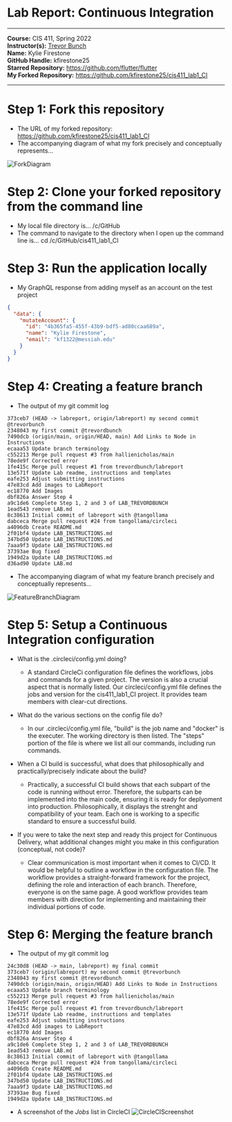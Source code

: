 # Lab Report: Continuous Integration
___
**Course:** CIS 411, Spring 2022  
**Instructor(s):** [Trevor Bunch](https://github.com/trevordbunch)  
**Name:** Kylie Firestone  
**GitHub Handle:** kfirestone25  
**Starred Repository:** https://github.com/flutter/flutter  
**My Forked Repository:** https://github.com/kfirestone25/cis411_lab1_CI 
___

# Step 1: Fork this repository
- The URL of my forked repository: https://github.com/kfirestone25/cis411_lab1_CI 
- The accompanying diagram of what my fork precisely and conceptually represents...
  
![ForkDiagram](https://docs.google.com/drawings/d/e/2PACX-1vQjfCOIqMcQTjSUloU09xKnwXVVaqSUv2_cJQwweYv58J2xI3eJEv7GW2Jlm24WlJLtimy2xMQUFKRL/pub?w=962&h=634)

# Step 2: Clone your forked repository from the command line  
- My local file directory is... /c/GitHub
- The command to navigate to the directory when I open up the command line is... cd /c/GitHub/cis411_lab1_CI

# Step 3: Run the application locally
- My GraphQL response from adding myself as an account on the test project
``` json
{
  "data": {
    "mutateAccount": {
      "id": "4b365fa5-455f-43b9-bdf5-ad80ccaa689a",
      "name": "Kylie Firestone",
      "email": "kf1322@messiah.edu"
    }
  }
}
```

# Step 4: Creating a feature branch
- The output of my git commit log
```
373ceb7 (HEAD -> labreport, origin/labreport) my second commit @trevorbunch
2348043 my first commit @trevordbunch
7490dcb (origin/main, origin/HEAD, main) Add Links to Node in Instructions
ecaaa53 Update branch terminology
c552213 Merge pull request #3 from hallienicholas/main
78ede9f Corrected error
1fe415c Merge pull request #1 from trevordbunch/labreport
13e571f Update Lab readme, instructions and templates
eafe253 Adjust submitting instructions
47e83cd Add images to LabReport
ec18770 Add Images
dbf826a Answer Step 4
a9c1de6 Complete Step 1, 2 and 3 of LAB_TREVORDBUNCH
1ead543 remove LAB.md
8c38613 Initial commit of labreport with @tangollama
dabceca Merge pull request #24 from tangollama/circleci
a4096db Create README.md
2f01bf4 Update LAB_INSTRUCTIONS.md
347bd50 Update LAB_INSTRUCTIONS.md
7aaa9f3 Update LAB_INSTRUCTIONS.md
37393ae Bug fixed
1949d2a Update LAB_INSTRUCTIONS.md
d36ad90 Update LAB.md
```
- The accompanying diagram of what my feature branch precisely and conceptually represents...

![FeatureBranchDiagram](https://docs.google.com/drawings/d/e/2PACX-1vSL97JQAMLUlNejXDhoUP0XDkepjnhPsfSJZl2ryzk_RSKXiVfvfciIPNWvBsxroD_868kL9HTlmMrR/pub?w=958&h=297)

# Step 5: Setup a Continuous Integration configuration
- What is the .circleci/config.yml doing?  
  - A standard CircleCi configuration file defines the workflows, jobs and commands for a given project. The version is also a crucial aspect that is normally listed. Our circleci/config.yml file defines the jobs and version for the cis411_lab1_CI project. It provides team members with clear-cut directions. 

- What do the various sections on the config file do?  
  - In our .circleci/config.yml file, "build" is the job name and "docker" is the executer. The working directory is then listed. The "steps" portion of the file is where we list all our commands, including run commands.  

- When a CI build is successful, what does that philosophically and practically/precisely indicate about the build?  
   - Practically, a successful CI build shows that each subpart of the code is running without error. Therefore, the subparts can be implemented into the main code, ensuring it is ready for deplyoment into production.  Philosophically, it displays the strenght and compatibility of your team. Each one is working to a specific standard to ensure a successful build. 

- If you were to take the next step and ready this project for Continuous Delivery, what additional changes might you make in this configuration (conceptual, not code)?  
   - Clear communication is most important when it comes to CI/CD. It would be helpful to outline a workflow in the configuration file. The workflow provides a straight-forward framework for the project, defining the role and interaction of each branch. Therefore, everyone is on the same page. A good workflow provides team members with direction for implementing and maintaining their individual portions of code. 

# Step 6: Merging the feature branch
* The output of my git commit log
```
24c30d8 (HEAD -> main, labreport) my final commit
373ceb7 (origin/labreport) my second commit @trevorbunch
2348043 my first commit @trevordbunch
7490dcb (origin/main, origin/HEAD) Add Links to Node in Instructions
ecaaa53 Update branch terminology
c552213 Merge pull request #3 from hallienicholas/main
78ede9f Corrected error
1fe415c Merge pull request #1 from trevordbunch/labreport
13e571f Update Lab readme, instructions and templates
eafe253 Adjust submitting instructions
47e83cd Add images to LabReport
ec18770 Add Images
dbf826a Answer Step 4
a9c1de6 Complete Step 1, 2 and 3 of LAB_TREVORDBUNCH
1ead543 remove LAB.md
8c38613 Initial commit of labreport with @tangollama
dabceca Merge pull request #24 from tangollama/circleci
a4096db Create README.md
2f01bf4 Update LAB_INSTRUCTIONS.md
347bd50 Update LAB_INSTRUCTIONS.md
7aaa9f3 Update LAB_INSTRUCTIONS.md
37393ae Bug fixed
1949d2a Update LAB_INSTRUCTIONS.md

```

* A screenshot of the _Jobs_ list in CircleCI
![CircleCIScreenshot](https://docs.google.com/drawings/d/e/2PACX-1vTxdqrhBVxfVMzU-Qr25v2oTf5F0RbRoBSYc3Oxu9kqq2mZ3P-4lxohwfRI4GMbsV6xA5YdnS08zVZB/pub?w=959&h=407)
